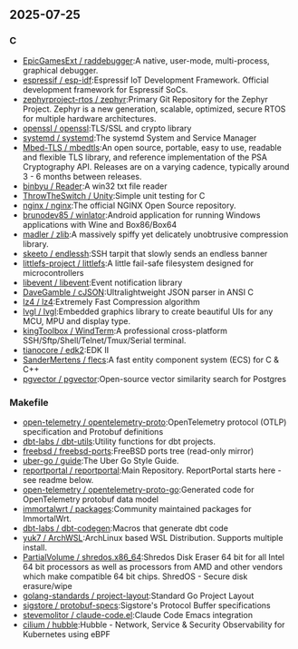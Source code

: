 ## 2025-07-25

### C

* [EpicGamesExt / raddebugger](https://github.com/EpicGamesExt/raddebugger):A native, user-mode, multi-process, graphical debugger.
* [espressif / esp-idf](https://github.com/espressif/esp-idf):Espressif IoT Development Framework. Official development framework for Espressif SoCs.
* [zephyrproject-rtos / zephyr](https://github.com/zephyrproject-rtos/zephyr):Primary Git Repository for the Zephyr Project. Zephyr is a new generation, scalable, optimized, secure RTOS for multiple hardware architectures.
* [openssl / openssl](https://github.com/openssl/openssl):TLS/SSL and crypto library
* [systemd / systemd](https://github.com/systemd/systemd):The systemd System and Service Manager
* [Mbed-TLS / mbedtls](https://github.com/Mbed-TLS/mbedtls):An open source, portable, easy to use, readable and flexible TLS library, and reference implementation of the PSA Cryptography API. Releases are on a varying cadence, typically around 3 - 6 months between releases.
* [binbyu / Reader](https://github.com/binbyu/Reader):A win32 txt file reader
* [ThrowTheSwitch / Unity](https://github.com/ThrowTheSwitch/Unity):Simple unit testing for C
* [nginx / nginx](https://github.com/nginx/nginx):The official NGINX Open Source repository.
* [brunodev85 / winlator](https://github.com/brunodev85/winlator):Android application for running Windows applications with Wine and Box86/Box64
* [madler / zlib](https://github.com/madler/zlib):A massively spiffy yet delicately unobtrusive compression library.
* [skeeto / endlessh](https://github.com/skeeto/endlessh):SSH tarpit that slowly sends an endless banner
* [littlefs-project / littlefs](https://github.com/littlefs-project/littlefs):A little fail-safe filesystem designed for microcontrollers
* [libevent / libevent](https://github.com/libevent/libevent):Event notification library
* [DaveGamble / cJSON](https://github.com/DaveGamble/cJSON):Ultralightweight JSON parser in ANSI C
* [lz4 / lz4](https://github.com/lz4/lz4):Extremely Fast Compression algorithm
* [lvgl / lvgl](https://github.com/lvgl/lvgl):Embedded graphics library to create beautiful UIs for any MCU, MPU and display type.
* [kingToolbox / WindTerm](https://github.com/kingToolbox/WindTerm):A professional cross-platform SSH/Sftp/Shell/Telnet/Tmux/Serial terminal.
* [tianocore / edk2](https://github.com/tianocore/edk2):EDK II
* [SanderMertens / flecs](https://github.com/SanderMertens/flecs):A fast entity component system (ECS) for C & C++
* [pgvector / pgvector](https://github.com/pgvector/pgvector):Open-source vector similarity search for Postgres

### Makefile

* [open-telemetry / opentelemetry-proto](https://github.com/open-telemetry/opentelemetry-proto):OpenTelemetry protocol (OTLP) specification and Protobuf definitions
* [dbt-labs / dbt-utils](https://github.com/dbt-labs/dbt-utils):Utility functions for dbt projects.
* [freebsd / freebsd-ports](https://github.com/freebsd/freebsd-ports):FreeBSD ports tree (read-only mirror)
* [uber-go / guide](https://github.com/uber-go/guide):The Uber Go Style Guide.
* [reportportal / reportportal](https://github.com/reportportal/reportportal):Main Repository. ReportPortal starts here - see readme below.
* [open-telemetry / opentelemetry-proto-go](https://github.com/open-telemetry/opentelemetry-proto-go):Generated code for OpenTelemetry protobuf data model
* [immortalwrt / packages](https://github.com/immortalwrt/packages):Community maintained packages for ImmortalWrt.
* [dbt-labs / dbt-codegen](https://github.com/dbt-labs/dbt-codegen):Macros that generate dbt code
* [yuk7 / ArchWSL](https://github.com/yuk7/ArchWSL):ArchLinux based WSL Distribution. Supports multiple install.
* [PartialVolume / shredos.x86_64](https://github.com/PartialVolume/shredos.x86_64):Shredos Disk Eraser 64 bit for all Intel 64 bit processors as well as processors from AMD and other vendors which make compatible 64 bit chips. ShredOS - Secure disk erasure/wipe
* [golang-standards / project-layout](https://github.com/golang-standards/project-layout):Standard Go Project Layout
* [sigstore / protobuf-specs](https://github.com/sigstore/protobuf-specs):Sigstore's Protocol Buffer specifications
* [stevemolitor / claude-code.el](https://github.com/stevemolitor/claude-code.el):Claude Code Emacs integration
* [cilium / hubble](https://github.com/cilium/hubble):Hubble - Network, Service & Security Observability for Kubernetes using eBPF
